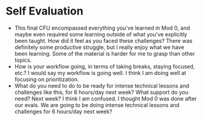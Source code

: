 # Self Evaluation

- This final CFU encompassed everything you've learned in Mod 0, and maybe even required some learning outside of what you've explicitly been taught. How did it feel as you faced these challenges?
There was definitely some productive struggle, but I really enjoy what we have been learning. Some of the material is harder for me to grasp than other topics.
- How is your workflow going, in terms of taking breaks, staying focused, etc.?
I would say my workflow is going well. I think I am doing well at focusing on prioritization.
- What do you need to do to be ready for intense technical lessons and challenges like this, for 6 hours/day next week? What support do you need?
Next week? I think I am confused. I thought Mod 0 was done after our evals. We are going to be doing intense technical lessons and challenges for 6 hours/day next week? 
